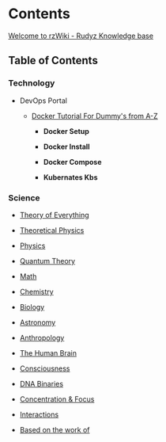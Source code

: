 # Contents

 [Welcome to rzWiki - Rudyz Knowledge base](https://github.com/6rz6/6rz6/blob/main/RzWiki.md)

##  Table of Contents

 ### Technology

- DevOps Portal
   
     - [Docker Tutorial For Dummy's from A-Z](https://github.com/6rz6/6rz6/blob/main/Docker%20Tutorial%20For%20Dummy's%20from%20A-Z.md)

       - **Docker Setup**
    
       - **Docker Install**
            
       - **Docker Compose**
            
       - **Kubernates Kbs**
    
### Science

   - [Theory of Everything](https://github.com/6rz6/6rz6/blob/main/Theory%20of%20Everything.md)
  

   - [Theoretical Physics](https://github.com/6rz6/6rz6/blob/main/Theoretical%20Physics.md)

   
   - [Physics](https://github.com/6rz6/6rz6/blob/main/Physics.md)


   - [Quantum Theory](https://github.com/6rz6/6rz6/blob/main/Quantum%20Theory.md)

   - [Math](https://github.com/6rz6/6rz6/blob/main/Maths.md)
    
   - [Chemistry](https://github.com/6rz6/6rz6/blob/main/Chemistry.md)

   - [Biology](https://github.com/6rz6/6rz6/blob/main/Biology.md)
    
   - [Astronomy](https://github.com/6rz6/6rz6/blob/main/Astronomy.md)

   - [Anthropology](https://github.com/6rz6/6rz6/blob/main/Anthropology.md)
 
   - [The Human Brain](https://github.com/6rz6/6rz6/blob/main/The%20Human%20Brain.md)

   - [Consciousness](https://github.com/6rz6/6rz6/blob/main/Consciousness.md)

   - [DNA Binaries](https://github.com/6rz6/6rz6/blob/main/DNA%20Binaries.md)

   - [Concentration & Focus](https://github.com/6rz6/6rz6/blob/main/Concentration%20&%20Focus.md)
    
   - [Interactions](https://github.com/6rz6/6rz6/blob/main/Interactions.md)

   - [Based on the work of](https://github.com/6rz6/6rz6/blob/main/Based%20on%20the%20work%20of.md)
